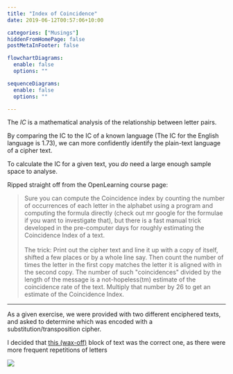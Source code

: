 ```yaml
---
title: "Index of Coincidence"
date: 2019-06-12T00:57:06+10:00

categories: ["Musings"]
hiddenFromHomePage: false
postMetaInFooter: false

flowchartDiagrams:
  enable: false
  options: ""

sequenceDiagrams: 
  enable: false
  options: ""

---
```



The _IC_ is a mathematical analysis of the relationship between letter pairs.

By comparing the IC to the IC of a known language (The IC for the English language is 1.73), we can more confidently identify the plain-text language of a cipher text.

To calculate the IC for a given text, you _do_ need a large enough sample space to analyse.

Ripped straight off from the OpenLearning course page:

> Sure you can compute the Coincidence index by counting the number of occurrences of each letter in the alphabet using a program and computing the formula directly (check out mr google for the formulae if you want to investigate that), but there is a fast manual trick developed in the pre-computer days for roughly estimating the Coincidence Index of a text.  
&nbsp;  
The trick: Print out the cipher text and line it up with a copy of itself, shifted a few places or by a whole line say.  Then count the number of times the letter in the first copy matches the letter it is aligned with in the second copy.  The number of such "coincidences" divided by the length of the message is a not-hopeless(tm) estimate of the coincidence rate of the text.  Multiply that number by 26 to get an estimate of the Coincidence Index.  
  
---

As a given exercise, we were provided with two different enciphered texts, and asked to determine which was encoded with a substitution/transposition cipher.

I decided that [this (wax-off)](https://de8964361f4bb909de8d-fe8b524ce0801bda0a4b2a48b0c06837.ssl.cf4.rackcdn.com/Z93zFDQU3VgcVhXKvgVudt4UgqPZzws6tFgHB6jPQPh4PrAPjyYshPN7KWwMno8f.1460089384/wax-off-GI-B.png) block of text was the correct one, as there were more frequent repetitions of letters

![](https://de8964361f4bb909de8d-fe8b524ce0801bda0a4b2a48b0c06837.ssl.cf4.rackcdn.com/Z93zFDQU3VgcVhXKvgVudt4UgqPZzws6tFgHB6jPQPh4PrAPjyYshPN7KWwMno8f.1460089384/wax-off-GI-B.png)